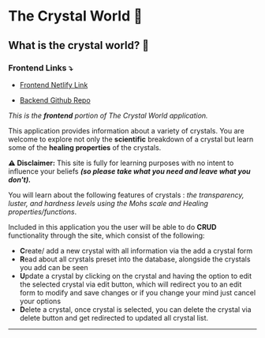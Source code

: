# The Crystal World 💎

## What is the crystal world? 🤔

### Frontend Links ⤵️

- [Frontend Netlify Link](TBA) <br>

- [Backend Github Repo](https://github.com/amber-king/crystal-world-backend)

<i>This is the <b>frontend</b> portion of The Crystal World application.</i>

This application provides information about a variety of crystals. You are welcome to explore not only the <b>scientific</b> breakdown of a crystal but learn some of the <b>healing properties</b> of the crystals.
<br>

<b>⚠️ Disclaimer:</b> This site is fully for learning purposes with no intent to influence your beliefs <b><i>(so please take what you need and leave what you don't).</i></b>

You will learn about the following features of crystals : <i>the transparency, luster, and hardness levels using the Mohs scale and Healing properties/functions</i>. <br>

Included in this application you the user will be able to do <b>CRUD</b> functionality through the site, which consist of the following:

- <b>C</b>reate/ add a new crystal with all information via the add a crystal form
- <b>R</b>ead about all crystals preset into the database, alongside the crystals you add can be seen
- <b>U</b>pdate a crystal by clicking on the crystal and having the option to edit the selected crystal via edit button, which will redirect you to an edit form to modify and save changes or if you change your mind just cancel your options
- <b>D</b>elete a crystal, once crystal is selected, you can delete the crystal via delete button and get redirected to updated all crystal list.

<hr>
